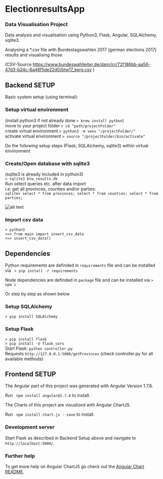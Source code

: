 # ElectionresultsApp
### Data Visualisation Project

Data analysis and visualisation using Python3, Flask, Angular, SQLAlchemy, sqlite3.

Analysing a *.csv file with Bundestagswahlen 2017 (german elections 2017) results and visualising those.  

(CSV-Source https://www.bundeswahlleiter.de/dam/jcr/72f186bb-aa56-47d3-b24c-6a46f5de22d0/btw17_kerg.csv )  

## Backend SETUP
  
Basic system setup (using terminal):  
  
### Setup virtual environment  
(install python3 if not already done `> brew install python`)  
move to your project folder `> cd "path/projectFolder"`  
create virtual environment `> python3 -m venv "/projectFolder/"`  
activate virtual environment `> source "/projectFolder/bin/activate"` 
  
Do the following setup steps (Flask, SQLAlchemy, sqlite3) within virtual environment  
  
### Create/Open database with sqlite3  
(sqlite3 is already included in python3)  
`> sqlite3 btw_results.db`  
Run select queries etc. after data import   
i.e. get all provinces, counties and/or parties:   
`sqlite> select * from provinces; select * from counties; select * from parties;`  

![alt text](https://github.com/Cris567/electionresults-app/blob/master/btw17-db_.png)

### Import csv data  
`> python3`  
`>>> from main import insert_csv_data`  
`>>> insert_csv_data()` 

## Dependencies
Python requirements are definded in `requirements` file and can be installed via ` > pip install -r requirements` 

Node dependencies are definded in `package` file and can be installed via `> npm i`

Or step by step as shown below  
  
### Setup SQLAlchemy  
`> pip install SQLAlchemy`  
  
### Setup Flask  
`> pip install flask`  
`> pip install -U flask_cors`  
Start Flask: `python controller.py`  
Requests `http://127.0.0.1:5000/getProvinces` (check controller.py for all available methods)  

## Frontend SETUP
The Angular part of this project was generated with Angular Version 1.7.6.

Run ` npm install angular@1.7.6` to install.

The Charts of this project are visualized with Angular ChartJS.

Run ` npm install chart.js --save` to install.

### Development server

Start Flask as described in Backend Setup above and navigate to `http://localhost:5000/`.

### Further help

To get more help on Angular ChartJS go check out the [Angular Chart README](http://jtblin.github.io/angular-chart.js/).
